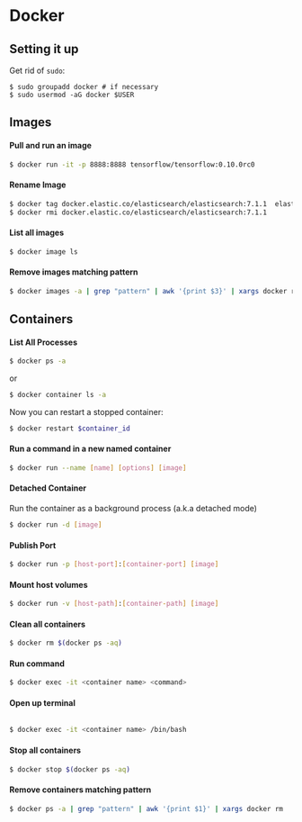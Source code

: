 # Docker

## Setting it up

Get rid of `sudo`:

```
$ sudo groupadd docker # if necessary
$ sudo usermod -aG docker $USER
```

## Images

#### Pull and run an image

```bash
$ docker run -it -p 8888:8888 tensorflow/tensorflow:0.10.0rc0
```

#### Rename Image

```bash
$ docker tag docker.elastic.co/elasticsearch/elasticsearch:7.1.1  elastic
$ docker rmi docker.elastic.co/elasticsearch/elasticsearch:7.1.1
```

#### List all images

```bash
$ docker image ls
```

#### Remove images matching pattern

```bash
$ docker images -a | grep "pattern" | awk '{print $3}' | xargs docker rmi
```

## Containers

#### List All Processes

```bash
$ docker ps -a
```

or

```bash
$ docker container ls -a
```

Now you can restart a stopped container:

```bash
$ docker restart $container_id
```

#### Run a command in a new named container

```bash
$ docker run --name [name] [options] [image]
```

#### Detached Container

Run the container as a background process (a.k.a detached mode)

```bash
$ docker run -d [image]
```

#### Publish Port

```bash
$ docker run -p [host-port]:[container-port] [image]
```

#### Mount host volumes

```bash
$ docker run -v [host-path]:[container-path] [image]
```

#### Clean all containers

```bash
$ docker rm $(docker ps -aq)
```

#### Run command

```bash
$ docker exec -it <container name> <command>
```

#### Open up terminal

```bash

$ docker exec -it <container name> /bin/bash
```

#### Stop all containers

```bash
$ docker stop $(docker ps -aq)
```

#### Remove containers matching pattern

```bash
$ docker ps -a | grep "pattern" | awk '{print $1}' | xargs docker rm
```
